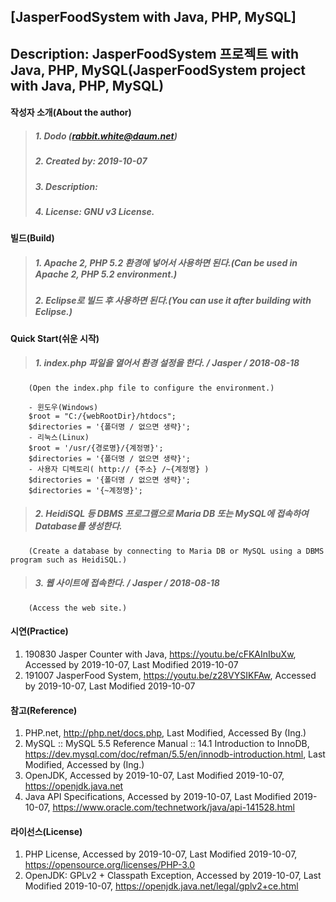 ## [JasperFoodSystem with Java, PHP, MySQL]
## Description: JasperFoodSystem 프로젝트 with Java, PHP, MySQL(JasperFoodSystem project with Java, PHP, MySQL)

#### 작성자 소개(About the author)
> ##### 1. Dodo (rabbit.white@daum.net)
> ##### 2. Created by: 2019-10-07
> ##### 3. Description: 
> ##### 4. License: GNU v3 License.

#### 빌드(Build)
> ##### 1. Apache 2, PHP 5.2 환경에 넣어서 사용하면 된다.(Can be used in Apache 2, PHP 5.2 environment.)
> ##### 2. Eclipse로 빌드 후 사용하면 된다.(You can use it after building with Eclipse.)

#### Quick Start(쉬운 시작)
> ##### 1. index.php 파일을 열어서 환경 설정을 한다. / Jasper / 2018-08-18
        (Open the index.php file to configure the environment.)
        
        - 윈도우(Windows)
        $root = "C:/{webRootDir}/htdocs";
        $directories = '{폴더명 / 없으면 생략}';
        - 리눅스(Linux)        
        $root = '/usr/{경로명}/{계정명}';
        $directories = '{폴더명 / 없으면 생략}';
        - 사용자 디렉토리( http:// {주소} /~{계정명} )
        $directories = '{폴더명 / 없으면 생략}';
        $directories = '{~계정명}';
       
> ##### 2. HeidiSQL 등 DBMS 프로그램으로 Maria DB 또는 MySQL에 접속하여 Database를 생성한다.
        (Create a database by connecting to Maria DB or MySQL using a DBMS program such as HeidiSQL.)
        
> ##### 3. 웹 사이트에 접속한다. / Jasper / 2018-08-18
        (Access the web site.)

#### 시연(Practice)
1. 190830 Jasper Counter with Java, https://youtu.be/cFKAInIbuXw, Accessed by 2019-10-07, Last Modified 2019-10-07
2. 191007 JasperFood System, https://youtu.be/z28VYSIKFAw, Accessed by 2019-10-07, Last Modified 2019-10-07

#### 참고(Reference)
1. PHP.net, http://php.net/docs.php, Last Modified, Accessed By (Ing.)
2. MySQL :: MySQL 5.5 Reference Manual :: 14.1 Introduction to InnoDB, https://dev.mysql.com/doc/refman/5.5/en/innodb-introduction.html, Last Modified, Accessed by (Ing.)
3. OpenJDK, Accessed by 2019-10-07, Last Modified 2019-10-07, https://openjdk.java.net
4. Java API Specifications, Accessed by 2019-10-07, Last Modified 2019-10-07, https://www.oracle.com/technetwork/java/api-141528.html

#### 라이선스(License)
1. PHP License, Accessed by 2019-10-07, Last Modified 2019-10-07, https://opensource.org/licenses/PHP-3.0
2. OpenJDK: GPLv2 + Classpath Exception, Accessed by 2019-10-07, Last Modified 2019-10-07, https://openjdk.java.net/legal/gplv2+ce.html
